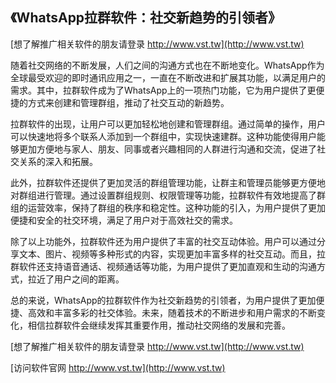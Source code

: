 ## **《WhatsApp拉群软件：社交新趋势的引领者》**

[想了解推广相关软件的朋友请登录 http://www.vst.tw](http://www.vst.tw)

随着社交网络的不断发展，人们之间的沟通方式也在不断地变化。WhatsApp作为全球最受欢迎的即时通讯应用之一，一直在不断改进和扩展其功能，以满足用户的需求。其中，拉群软件成为了WhatsApp上的一项热门功能，它为用户提供了更便捷的方式来创建和管理群组，推动了社交互动的新趋势。

拉群软件的出现，让用户可以更加轻松地创建和管理群组。通过简单的操作，用户可以快速地将多个联系人添加到一个群组中，实现快速建群。这种功能使得用户能够更加方便地与家人、朋友、同事或者兴趣相同的人群进行沟通和交流，促进了社交关系的深入和拓展。

此外，拉群软件还提供了更加灵活的群组管理功能，让群主和管理员能够更方便地对群组进行管理。通过设置群组规则、权限管理等功能，拉群软件有效地提高了群组的运营效率，保持了群组的秩序和稳定性。这种功能的引入，为用户提供了更加便捷和安全的社交环境，满足了用户对于高效社交的需求。

除了以上功能外，拉群软件还为用户提供了丰富的社交互动体验。用户可以通过分享文本、图片、视频等多种形式的内容，实现更加丰富多样的社交互动。而且，拉群软件还支持语音通话、视频通话等功能，为用户提供了更加直观和生动的沟通方式，拉近了用户之间的距离。

总的来说，WhatsApp的拉群软件作为社交新趋势的引领者，为用户提供了更加便捷、高效和丰富多彩的社交体验。未来，随着技术的不断进步和用户需求的不断变化，相信拉群软件会继续发挥其重要作用，推动社交网络的发展和完善。

[想了解推广相关软件的朋友请登录 http://www.vst.tw](http://www.vst.tw)


[访问软件官网 http://www.vst.tw](http://www.vst.tw)
